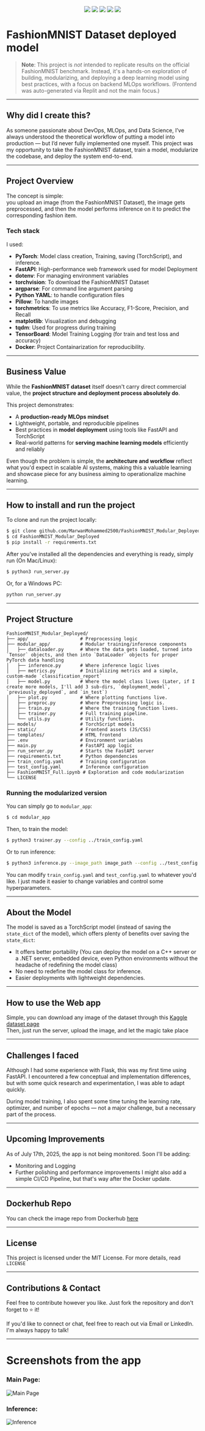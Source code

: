<p align="center">
  <img src="https://img.shields.io/badge/PyTorch-EE4C2C?style=for-the-badge&logo=pytorch&logoColor=white" />
  <img src="https://img.shields.io/badge/FastAPI-009688?style=for-the-badge&logo=fastapi&logoColor=white" />
  <img src="https://img.shields.io/badge/Docker-2496ED?style=for-the-badge&logo=docker&logoColor=white" />
  <img src="https://img.shields.io/badge/Kubernetes-326CE5?style=for-the-badge&logo=kubernetes&logoColor=white" />
  <img src="https://img.shields.io/badge/TensorBoard-FF6F00?style=for-the-badge&logo=tensorflow&logoColor=white" />
</p>

# FashionMNIST Dataset deployed model
> **Note**: This project is *not* intended to replicate results on the official FashionMNIST benchmark. Instead, it's a hands-on exploration of building, modularizing, and deploying a deep learning model using best practices, with a focus on backend MLOps workflows. (Frontend was auto-generated via Replit and not the main focus.)
---
## Why did I create this?
As someone passionate about DevOps, MLOps, and Data Science, I’ve always understood the theoretical workflow of putting a model into production — but I’d never fully implemented one myself. This project was my opportunity to take the FashionMNIST dataset, train a model, modularize the codebase, and deploy the system end-to-end.

---
## Project Overview
The concept is simple:<br>you upload an image (from the FashionMNIST Dataset), the image gets preprocessed, and then the model performs inference on it to predict the corresponding fashion item.
### Tech stack
I used:
- **PyTorch**: Model class creation, Training, saving (TorchScript), and inference.
- **FastAPI**: High-performance web framework used for model Deployment
- **dotenv**: For managing environment variables
- **torchvision**: To download the FashionMNIST Dataset
- **argparse**: For command line argument parsing
- **Python YAML**: to handle configuration files
- **Pillow**: To handle images
- **torchmetrics**: To use metrics like Accuracy, F1-Score, Precision, and Recall
- **matplotlib**: Visualization and debugging
- **tqdm**: Used for progress during training
- **TensorBoard**: Model Training Logging (for train and test loss and accuracy)
- **Docker**: Project Containarization for reproducibility.

---

## Business Value

While the **FashionMNIST dataset** itself doesn't carry direct commercial value, the **project structure and deployment process absolutely do**.

This project demonstrates:

* A **production-ready MLOps mindset**
* Lightweight, portable, and reproducible pipelines
* Best practices in **model deployment** using tools like FastAPI and TorchScript
* Real-world patterns for **serving machine learning models** efficiently and reliably

Even though the problem is simple, the **architecture and workflow** reflect what you'd expect in scalable AI systems, making this a valuable learning and showcase piece for any business aiming to operationalize machine learning.

---
## How to install and run the project
To clone and run the project locally:
```bash
$ git clone github.com/MarwanMohammed2500/FashionMNIST_Modular_Deployed
$ cd FashionMNIST_Modular_Deployed
$ pip install -r requirements.txt
```
After you've installed all the dependencies and everything is ready, simply run (On Mac/Linux):
```bash
$ python3 run_server.py
```
Or, for a Windows PC:
```bash
python run_server.py
```

---
## Project Structure
```
FashionMNIST_Modular_Deployed/
├── app/                   # Preprocessing logic
├── modular_app/           # Modular training/inference components
│   ├── dataloader.py      # Where the data gets loaded, turned into `Tensor` objects, and then into `DataLoader` objects for proper PyTorch data handling
│   ├── inference.py       # Where inference logic lives
│   ├── metrics.py         # Initializing metrics and a simple, custom-made `classification_report`
│   ├── model.py           # Where the model class lives (Later, if I create more models, I'll add 3 sub-dirs, `deployment_model`, `previously_deployed`, and `in_test`)
│   ├── plot.py            # Where plotting functions live.
│   ├── preproc.py         # Where Preprocessing logic is.
│   ├── train.py           # Where the training function lives.
│   ├── trainer.py         # Full training pipeline.
│   └── utils.py           # Utility functions.
├── models/                # TorchScript models
├── static/                # Frontend assets (JS/CSS)
├── templates/             # HTML frontend
├── .env                   # Environment variables
├── main.py                # FastAPI app logic
├── run_server.py          # Starts the FastAPI server
├── requirements.txt       # Python dependencies
├── train_config.yaml      # Training configuration
├── test_config.yaml       # Inference configuration
├── FashionMNIST_Full.ipynb # Exploration and code modularization
└── LICENSE
```
### Running the modularized version
You can simply go to `modular_app`:
```bash
$ cd modular_app
```
Then, to train the model:
```bash
$ python3 trainer.py --config ../train_config.yaml
```
Or to run inference:
```bash
$ python3 inference.py --image_path image_path --config ../test_config.yaml
```
You can modify `train_config.yaml` and `test_config.yaml` to whatever you'd like. I just made it easier to change variables and control some hyperparameters.

---
## About the Model
The model is saved as a TorchScript model (instead of saving the `state_dict` of the model), which offers plenty of benefits over saving the `state_dict`:
- It offers better portability (You can deploy the model on a C++ server or a .NET server, embedded device, even Python environments without the headache of redefining the model class)
- No need to redefine the model class for inference.
- Easier deployments with lightweight dependencies.

---
## How to use the Web app
Simple, you can download any image of the dataset through this [Kaggle dataset page](https://www.kaggle.com/datasets/andhikawb/fashion-mnist-png)<br>
Then, just run the server, upload the image, and let the magic take place

---
## Challenges I faced
Although I had some experience with Flask, this was my first time using FastAPI. I encountered a few conceptual and implementation differences, but with some quick research and experimentation, I was able to adapt quickly.

During model training, I also spent some time tuning the learning rate, optimizer, and number of epochs — not a major challenge, but a necessary part of the process.

---
## Upcoming Improvements
As of July 17th, 2025, the app is not being monitored. Soon I'll be adding:
- Monitoring and Logging
- Further polishing and performance improvements
I might also add a simple CI/CD Pipeline, but that's way after the Docker update.

---
## Dockerhub Repo
You can check the image repo from Dockerhub [here](https://hub.docker.com/r/marwanmohammed2500/deep-learning-deployment)

---
## License
This project is licensed under the MIT License. For more details, read `LICENSE`

---
## Contributions & Contact
Feel free to contribute however you like. Just fork the repository and don't forget to ⭐ it!

If you'd like to connect or chat, feel free to reach out via Email or LinkedIn. I'm always happy to talk!

---
# Screenshots from the app
### Main Page:
![Main Page](Screenshots/main_page.png "Main Page")

### Inference:
![Inference](Screenshots/inference.png "Inference")
